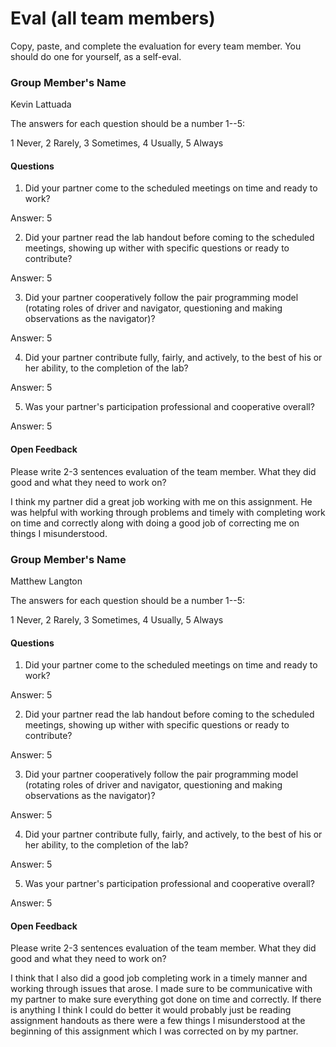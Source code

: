 # Eval (all team members)

Copy, paste, and complete the evaluation for every team member. You should do one for yourself, as a self-eval.

### Group Member's Name

Kevin Lattuada

The answers for each question should be a number 1--5:

1 Never, 2 Rarely, 3 Sometimes, 4 Usually, 5 Always

#### Questions

1. Did your partner come to the scheduled meetings on time and ready to work?

Answer: 5


2. Did your partner read the lab handout before coming to the scheduled meetings, showing up wither with specific questions or ready to contribute?

Answer: 5


3. Did your partner cooperatively follow the pair programming model (rotating roles of driver and navigator, questioning and making observations as the navigator)?

Answer: 5


4. Did your partner contribute fully, fairly, and actively, to the best of his or her ability, to the completion of the lab?

Answer: 5


5. Was your partner's participation professional and cooperative overall?

Answer: 5

#### Open Feedback

Please write 2-3 sentences evaluation of the team member. What they did good and what they need to work on?

I think my partner did a great job working with me on this assignment. He was helpful with working through problems and timely with completing work on time and correctly along with doing a good job of correcting me on things I misunderstood.

### Group Member's Name

Matthew Langton

The answers for each question should be a number 1--5:

1 Never, 2 Rarely, 3 Sometimes, 4 Usually, 5 Always

#### Questions

1. Did your partner come to the scheduled meetings on time and ready to work?

Answer: 5


2. Did your partner read the lab handout before coming to the scheduled meetings, showing up wither with specific questions or ready to contribute?

Answer: 5


3. Did your partner cooperatively follow the pair programming model (rotating roles of driver and navigator, questioning and making observations as the navigator)?

Answer: 5


4. Did your partner contribute fully, fairly, and actively, to the best of his or her ability, to the completion of the lab?

Answer: 5


5. Was your partner's participation professional and cooperative overall?

Answer: 5

#### Open Feedback

Please write 2-3 sentences evaluation of the team member. What they did good and what they need to work on?

I think that I also did a good job completing work in a timely manner and working through issues that arose. I made sure to be communicative with my partner to make sure everything got done on time and correctly. If there is anything I think I could do better it would probably just be reading assignment handouts as there were a few things I misunderstood at the beginning of this assignment which I was corrected on by my partner.